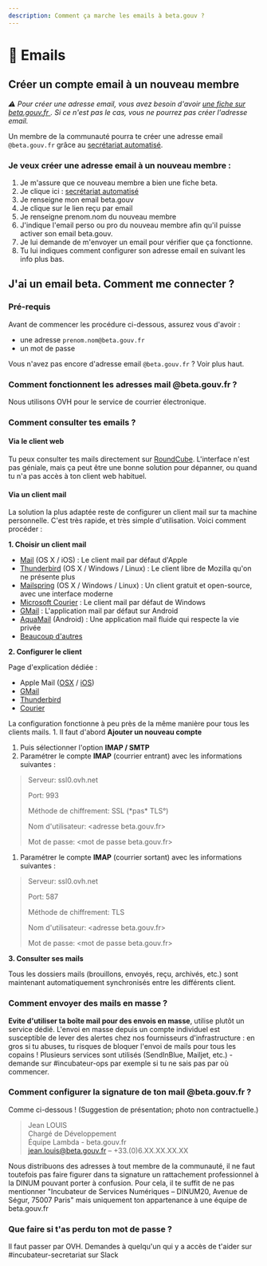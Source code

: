 ```yaml
---
description: Comment ça marche les emails à beta.gouv ?
---
```


# 📧 Emails

## Créer un compte email à un nouveau membre

_⚠️ Pour créer une adresse email, vous avez besoin d'avoir_ [_une fiche sur beta.gouv.fr_ ](github/#se-creer-un-compte-github-ou-demander-a-ton-ta-marrain-e-de-faire-ta-fiche-pour-toi)_. Si ce n'est pas le cas, vous ne pourrez pas créer l'adresse email._

Un membre de la communauté pourra te créer une adresse email `@beta.gouv.fr` grâce au [secrétariat automatisé](https://secretariat.incubateur.net).

### Je veux créer une adresse email à un nouveau membre :

1. Je m'assure que ce nouveau membre a bien une fiche beta.
2. Je clique ici : [secrétariat automatisé](https://secretariat.incubateur.net)
3. Je renseigne mon email beta.gouv
4. Je clique sur le lien reçu par email
5. Je renseigne prenom.nom du nouveau membre
6. J'indique l'email perso ou pro du nouveau membre afin qu'il puisse activer son email beta.gouv.
7. Je lui demande de m'envoyer un email pour vérifier que ça fonctionne.
8. Tu lui indiques comment configurer son adresse email en suivant les info plus bas.

## J'ai un email beta. Comment me connecter ?

### Pré-requis

Avant de commencer les procédure ci-dessous, assurez vous d'avoir :

* une adresse `prenom.nom@beta.gouv.fr`
* un mot de passe

Vous n'avez pas encore d'adresse email `@beta.gouv.fr` ? Voir plus haut.

### Comment fonctionnent les adresses mail @beta.gouv.fr ?

Nous utilisons OVH pour le service de courrier électronique.

### Comment consulter tes emails ?

#### Via le client web

Tu peux consulter tes mails directement sur [RoundCube](https://mail.ovh.net/roundcube/). L'interface n'est pas géniale, mais ça peut être une bonne solution pour dépanner, ou quand tu n'a pas accès à ton client web habituel.

#### Via un client mail

La solution la plus adaptée reste de configurer un client mail sur ta machine personnelle. C'est très rapide, et très simple d'utilisation. Voici comment procéder :

**1. Choisir un client mail**

* [Mail](https://support.apple.com/fr-fr/mail) \(OS X / iOS\) : Le client mail par défaut d'Apple
* [Thunderbird](https://www.thunderbird.net/fr/) \(OS X / Windows / Linux\) : Le client libre de Mozilla qu'on ne présente plus
* [Mailspring](https://getmailspring.com/) \(OS X / Windows / Linux\) : Un client gratuit et open-source, avec une interface moderne
* [Microsoft Courier](https://www.microsoft.com/fr-fr/p/courrier-et-calendrier/9wzdncrfhvqm?activetab=pivot:overviewtab) : Le client mail par défaut de Windows
* [GMail](https://play.google.com/store/apps/details?id=com.google.android.gm&hl=fr) : L'application mail par défaut sur Android
* [AquaMail](https://www.aqua-mail.com/) \(Android\) : Une application mail fluide qui respecte la vie privée
* [Beaucoup d'autres](https://duckduckgo.com/?q=meilleurs+clients+mails)

**2. Configurer le client**

Page d'explication dédiée :

* Apple Mail \([OSX](https://docs.ovh.com/fr/emails/guide-configuration-mail-de-mac-el-capitan/) / [iOS](https://docs.ovh.com/fr/emails/mail-mutualise-guide-configuration-iphone-ios-91/)\)
* [GMail](https://docs.ovh.com/fr/emails/configuration-android-6/)
* [Thunderbird](https://docs.ovh.com/fr/emails/configuration-email-configuration-pour-thunderbird/)
* [Courier](https://docs.ovh.com/fr/emails/configuration-courrier-sur-windows-10/)

La configuration fonctionne à peu près de la même manière pour tous les clients mails. 1. Il faut d'abord **Ajouter un nouveau compte**

1. Puis sélectionner l'option **IMAP / SMTP**
2. Paramétrer le compte **IMAP** \(courrier entrant\) avec les informations suivantes :

> Serveur: ssl0.ovh.net
>
> Port: 993
>
> Méthode de chiffrement: SSL \(\*pas\* TLS°\)
>
> Nom d'utilisateur: &lt;adresse beta.gouv.fr&gt;
>
> Mot de passe: &lt;mot de passe beta.gouv.fr&gt;

1. Paramétrer le compte **IMAP** \(courrier sortant\) avec les informations suivantes : 

> Serveur: ssl0.ovh.net
>
> Port: 587
>
> Méthode de chiffrement: TLS
>
> Nom d'utilisateur: &lt;adresse beta.gouv.fr&gt;
>
> Mot de passe: &lt;mot de passe beta.gouv.fr&gt;

**3. Consulter ses mails**

Tous les dossiers mails \(brouillons, envoyés, reçu, archivés, etc.\) sont maintenant automatiquement synchronisés entre les différents client.

### Comment envoyer des mails en masse ?

**Evite d'utiliser ta boîte mail pour des envois en masse**, utilise plutôt un service dédié. L'envoi en masse depuis un compte individuel est susceptible de lever des alertes chez nos fournisseurs d'infrastructure : en gros si tu abuses, tu risques de bloquer l'envoi de mails pour tous les copains ! Plusieurs services sont utilisés \(SendInBlue, Mailjet, etc.\) - demande sur \#incubateur-ops par exemple si tu ne sais pas par où commencer.

### Comment configurer la signature de ton mail @beta.gouv.fr ?

Comme ci-dessous ! \(Suggestion de présentation; photo non contractuelle.\)

> Jean LOUIS  
> Chargé de Développement  
> Équipe Lambda - beta.gouv.fr  
> jean.louis@beta.gouv.fr – +33.\(0\)6.XX.XX.XX.XX

Nous distribuons des adresses à tout membre de la communauté, il ne faut toutefois pas faire figurer dans ta signature un rattachement professionnel à la DINUM pouvant porter à confusion. Pour cela, il ​te suffit de ne pas mentionner "Incubateur de Services Numériques – DINUM​ ​20, Avenue de Ségur, 75007 Paris"​ mais uniquement ton appartenance à une équipe de beta.gouv.fr​

### Que faire si t'as perdu ton mot de passe ?

Il faut passer par OVH. Demandes à quelqu'un qui y a accès de t'aider sur \#incubateur-secretariat sur Slack

